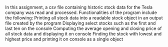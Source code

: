 In this assignment, a csv file containing historic stock data for the Tesla company was read and processed.
Functionalities of the program include the following: 
  Printing all stock data into a readable stock object in an output file created by the program
  Displaying select stocks such as the first and last ten on the console
  Computing the average opening and closing price of all stock data and displaying it on console
  Finding the stock with lowest and highest price and printing it on console as a single object
